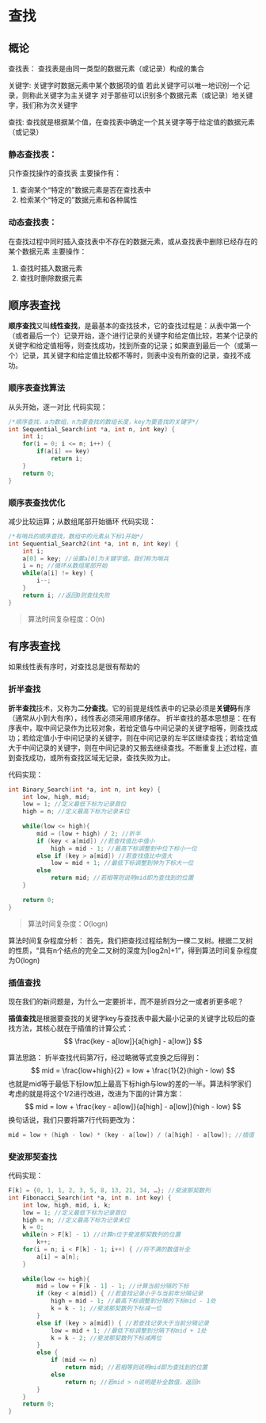 # 查找
## 概论
查找表：
查找表是由同一类型的数据元素（或记录）构成的集合  

关键字:
关键字时数据元素中某个数据项的值
若此关键字可以唯一地识别一个记录，则称此关键字为主关键字
对于那些可以识别多个数据元素（或记录）地关键字，我们称为次关键字  

查找:
查找就是根据某个值，在查找表中确定一个其关键字等于给定值的数据元素（或记录）  

### 静态查找表：
只作查找操作的查找表
主要操作有：
1. 查询某个“特定的”数据元素是否在查找表中
2. 检索某个“特定的”数据元素和各种属性  

### 动态查找表：
在查找过程中同时插入查找表中不存在的数据元素，或从查找表中删除已经存在的某个数据元素
主要操作：
1. 查找时插入数据元素
2. 查找时删除数据元素  

## 顺序表查找
**顺序查找**又叫**线性查找**，是最基本的查找技术，它的查找过程是：从表中第一个（或者最后一个）记录开始，逐个进行记录的关键字和给定值比较，若某个记录的关键字和给定值相等，则查找成功，找到所查的记录；如果直到最后一个（或第一个）记录，其关键字和给定值比较都不等时，则表中没有所查的记录，查找不成功。 

### 顺序表查找算法
从头开始，逐一对比
代码实现：

```C
/*顺序查找，a为数组，n为要查找的数组长度，key为要查找的关键字*/
int Sequential_Search(int *a, int n, int key) {
	int i;
	for(i = 0; i <= n; i++) {
		if(a[i] == key)
			return i;
	}
	return 0;
}
```

### 顺序表查找优化
减少比较运算；从数组尾部开始循环
代码实现：
```C
/*有哨兵的顺序查找，数组中的元素从下标1开始*/
int Sequential_Search2(int *a, int n, int key) {
	int i;
	a[0] = key; //设置a[0]为关键字值，我们称为哨兵
	i = n; //循环从数组尾部开始
	while(a[i] != key) {
		i--;
	}
	return i; //返回0则查找失败
}
```

> 算法时间复杂程度：O(n)

## 有序表查找
如果线性表有序时，对查找总是很有帮助的  

### 折半查找
**折半查找**技术，又称为**二分查找**。它的前提是线性表中的记录必须是**关键码**有序（通常从小到大有序），线性表必须采用顺序储存。
折半查找的基本思想是：在有序表中，取中间记录作为比较对象，若给定值与中间记录的关键字相等，则查找成功；若给定值小于中间记录的关键字，则在中间记录的左半区继续查找；若给定值大于中间记录的关键字，则在中间记录的又搬去继续查找。不断重复上述过程，直到查找成功，或所有查找区域无记录，查找失败为止。  

代码实现：
```C
int Binary_Search(int *a, int n, int key) {
	int low, high, mid;
	low = 1; //定义最低下标为记录首位
	high = n; //定义最高下标为记录末位
	
	while(low <= high){
		mid = (low + high) / 2; //折半
		if (key < a[mid]) //若查找值比中值小
			high = mid - 1; //最高下标调整到中位下标小一位
		else if (key > a[mid]) //若查找值比中值大
			low = mid + 1; //最低下标调整到钟为下标大一位
		else
			return mid; //若相等则说明mid即为查找到的位置
	}
	
	return 0;
}
```

>算法时间复杂度：O(logn)

算法时间复杂程度分析：
首先，我们把查找过程绘制为一棵二叉树。根据二叉树的性质，“具有n个结点的完全二叉树的深度为[log2n]+1”，得到算法时间复杂程度为O(logn)  

### 插值查找
现在我们的新问题是，为什么一定要折半，而不是折四分之一或者折更多呢？  

**插值查找**是根据要查找的关键字key与查找表中最大最小记录的关键字比较后的查找方法，其核心就在于插值的计算公式：
$$
\frac{key - a[low]}{a[high] - a[low]}
$$

算法思路：
折半查找代码第7行，经过略微等式变换之后得到：
$$
mid = \frac{low+high}{2} = low + \frac{1}{2}(high - low)
$$
也就是mid等于最低下标low加上最高下标high与low的差的一半。算法科学家们考虑的就是将这个1/2进行改进，改进为下面的计算方案：
$$
mid = low + \frac{key - a[low]}{a[high] - a[low]}(high - low)
$$
换句话说，我们只要将第7行代码更改为：
```C
mid = low + (high - low) * (key - a[low]) / (a[high] - a[low]); //插值
```

### 斐波那契查找
代码实现：
```C
F[k] = {0, 1, 1, 2, 3, 5, 8, 13, 21, 34, …}; //斐波那契数列
int Fibonacci_Search(int *a, int n. int key) {
	int low, high, mid, i, k;
	low = 1; //定义最低下标为记录首位
	high = n; //定义最高下标为记录末位
	k = 0;
	while(n > F[k] - 1) //计算n位于斐波那契数列的位置
		k++;
	for(i = n; i < F[k] - 1; i++) { //将不满的数值补全
		a[i] = a[n];
	}
	
	while(low <= high){
		mid = low + F[k - 1] - 1; //计算当前分隔的下标
		if (key < a[mid]) { //若查找记录小于与当前年分隔记录
			high = mid - 1; //最高下标调整到分隔的下标mid - 1处
			k = k - 1; //斐波那契数列下标减一位
		}
		else if (key > a[mid]) { //若查找记录大于当前分隔记录
			low = mid + 1; //最低下标调整到分隔下标mid + 1处
			k = k - 2; //斐波那契数列下标减两位
		}
		else {
			if (mid <= n)
				return mid; //若相等则说明mid即为查找到的位置
			else
				return n; //若mid > n说明是补全数值，返回n
		}
	}
	return 0;
}
```